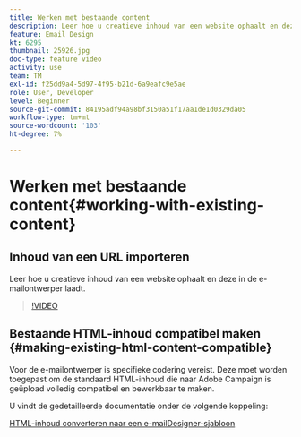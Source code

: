 ```yaml
---
title: Werken met bestaande content
description: Leer hoe u creatieve inhoud van een website ophaalt en deze in de e-mailontwerper laadt.
feature: Email Design
kt: 6295
thumbnail: 25926.jpg
doc-type: feature video
activity: use
team: TM
exl-id: f25dd9a4-5d97-4f95-b21d-6a9eafc9e5ae
role: User, Developer
level: Beginner
source-git-commit: 84195adf94a98bf3150a51f17aa1de1d0329da05
workflow-type: tm+mt
source-wordcount: '103'
ht-degree: 7%

---
```


# Werken met bestaande content{#working-with-existing-content}

## Inhoud van een URL importeren

Leer hoe u creatieve inhoud van een website ophaalt en deze in de e-mailontwerper laadt.

>[!VIDEO](https://video.tv.adobe.com/v/25926?quality=12)

## Bestaande HTML-inhoud compatibel maken {#making-existing-html-content-compatible}

Voor de e-mailontwerper is specifieke codering vereist. Deze moet worden toegepast om de standaard HTML-inhoud die naar Adobe Campaign is geüpload volledig compatibel en bewerkbaar te maken.

U vindt de gedetailleerde documentatie onder de volgende koppeling:

[HTML-inhoud converteren naar een e-mailDesigner-sjabloon](https://experienceleague.adobe.com/docs/campaign-standard/using/designing-content/building-email-content/using-existing-content.html?lang=en)
